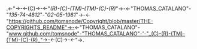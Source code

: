 .<-"->-<-(C)->-<-"_(R)-(C)-(TM)-(TM)-(C)-(R)_"->-<-"THOMAS_CATALANO"-"_135-74-4812_"-"_02-05-1981_"->-<-"https://github.com/tomsnode/Copyright/blob/master/THE-COPYRIGHTS_README"->-<-"THOMAS_CATALANO"-"www.github.com/tomsnode"-"THOMAS_CATALANO"-'-"_(C)-(R)-(TM)-(TM)-(C)-(R)_"->-<-(C)->-<-"->. 
